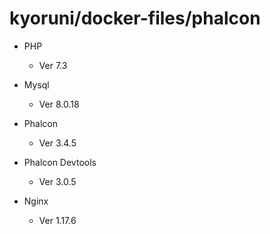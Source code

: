 # kyoruni/docker-files/phalcon
- PHP
  - Ver 7.3

- Mysql
  - Ver 8.0.18

- Phalcon
  - Ver 3.4.5

- Phalcon Devtools
  - Ver 3.0.5

- Nginx
  - Ver 1.17.6
